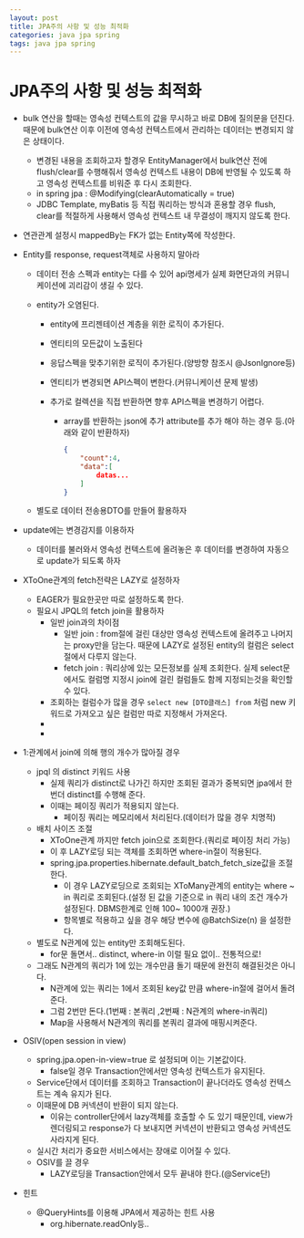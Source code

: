 ```yaml
---
layout: post
title: JPA주의 사항 및 성능 최적화
categories: java jpa spring
tags: java jpa spring
---
```


# JPA주의 사항 및 성능 최적화

- bulk 연산을 할때는 영속성 컨텍스트의 값을 무시하고 바로 DB에 질의문을 던진다. 때문에 bulk연산 이후 이전에 영속성 컨텍스트에서 관리하는 데이터는 변경되지 않은 상태이다.
  - 변경된 내용을 조회하고자 할경우  EntityManager에서  bulk연산 전에 flush/clear를 수행해줘서 영속성 컨텍스트 내용이 DB에 반영될 수 있도록 하고 영속성 컨텍스트를 비워준 후 다시 조회한다.
  - in spring jpa : @Modifying(clearAutomatically = true)
  - JDBC Template, myBatis 등 직접 쿼리하는 방식과 혼용할 경우 flush, clear를 적절하게 사용해서 영속성 컨텍스트 내 무결성이 깨지지 않도록 한다.

- 연관관계 설정시 mappedBy는 FK가 없는 Entity쪽에 작성한다.

- Entity를 response, request객체로 사용하지 말아라

  - 데이터 전송 스펙과 entity는 다를 수 있어 api명세가 실제 화면단과의 커뮤니케이션에 괴리감이 생길 수 있다.

  - entity가 오염된다.

    - entity에 프리젠테이션 계층을 위한 로직이 추가된다.

    - 엔티티의 모든값이 노출된다

    - 응답스펙을 맞추기위한 로직이 추가된다.(양방향 참조시 @JsonIgnore등)

    - 엔티티가 변경되면 API스펙이 변한다.(커뮤니케이션 문제 발생)

    - 추가로 컬렉션을 직접 반환하면 향후 API스펙을 변경하기 어렵다.

      - array를 반환하는 json에 추가 attribute를 추가 해야 하는 경우 등.(아래와 같이 반환하자)

        ```json
        {
            "count":4, 
            "data":[
                datas...
            ]
        }
        ```

        

  - 별도로 데이터 전송용DTO를 만들어 활용하자

- update에는 변경감지를 이용하자
  - 데이터를 불러와서 영속성 컨텍스트에 올려놓은 후 데이터를 변경하여 자동으로 update가 되도록 하자
  
- XToOne관계의 fetch전략은 LAZY로 설정하자
  - EAGER가 필요한곳만 따로 설정하도록 한다.
  - 필요시 JPQL의 fetch join을 활용하자
    - 일반 join과의 차이점
      - 일반 join : from절에 걸린 대상만 영속성 컨텍스트에 올려주고 나머지는 proxy만을 담는다. 때문에 LAZY로 설정된 entity의 컬럼은 select절에서 다루지 않는다.
      - fetch join : 쿼리상에 있는 모든정보를 실제 조회한다. 실제 select문에서도 컬럼명 지정시 join에 걸린 컬럼들도 함께 지정되는것을 확인할 수 있다.
    - 조회하는 컬럼수가 많을 경우 `select new [DTO클래스] from` 처럼 new 키워드로 가져오고 싶은 컬럼만 따로 지정해서 가져온다.
    - 
    - 
  
- 1:관계에서 join에 의해 행의 개수가 많아질 경우
  - jpql 의 distinct 키워드 사용
    - 실제 쿼리가 distinct로 나가긴 하지만 조회된 결과가 중복되면 jpa에서 한번더 distinct를 수행해 준다.
    - 이때는 페이징 쿼리가 적용되지 않는다.
      - 페이징 쿼리는 메모리에서 처리된다.(데이터가 많을 경우 치명적)
  - 배치 사이즈 조절
    - XToOne관계 까지만 fetch join으로 조회한다.(쿼리로 페이징 처리 가능)
    - 이  후 LAZY로딩 되는 객체를 조회하면 where-in절이 적용된다.
    - spring.jpa.properties.hibernate.default_batch_fetch_size값을 조절한다.
      - 이 경우 LAZY로딩으로 조회되는 XToMany관계의 entity는 where ~ in 쿼리로 조회된다.(설정 된 값을 기준으로 in 쿼리 내의 조건 개수가 설정된다. DBMS한계로 인해 100~ 1000개 권장.)
      - 항목별로 적용하고 싶을 경우 해당 변수에 @BatchSize(n) 을 설정한다.
  - 별도로 N관계에 있는 entity만 조회해도된다.
    - for문 돌면서.. distinct, where-in 이럴 필요 없이.. 전통적으로!
  - 그래도 N관계의 쿼리가 1에 있는 개수만큼 돌기 때문에 완전히 해결된것은 아니다.
    - N관계에 있는 쿼리는 1에서 조회된 key값 만큼 where-in절에 걸어서 돌려준다.
    - 그럼 2번만 돈다.(1번째 : 본쿼리 ,2번째 : N관계의 where-in쿼리)
    - Map을 사용해서 N관계의 쿼리를 본쿼리 결과에 매핑시켜준다.

- OSIV(open session in view)
  - spring.jpa.open-in-view=true 로 설정되며 이는 기본값이다.
    - false일 경우 Transaction안에서만 영속성 컨텍스트가 유지된다.
  - Service단에서 데이터를 조회하고 Transaction이 끝나더라도 영속성 컨텍스트는 계속 유지가 된다.
  - 이때문에 DB 커넥션이 반환이 되지 않는다.
    - 이유는 controller단에서 lazy객체를 호출할 수 도 있기 때문인데, view가 렌더링되고 response가 다 보내지면 커넥션이 반환되고 영속성 커넥션도 사라지게 된다.
  - 실시간 처리가 중요한 서비스에서는 장애로 이어질 수 있다.
  - OSIV를 끌 경우
    - LAZY로딩을 Transaction안에서 모두 끝내야 한다.(@Service단)
  
- 힌트

  - @QueryHints를 이용해  JPA에서 제공하는 힌트 사용
    - org.hibernate.readOnly등..

  
